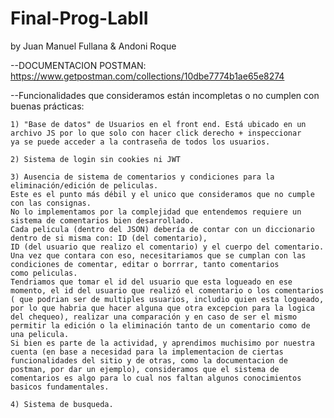 # Final-Prog-LabII
by Juan Manuel Fullana & Andoni Roque

--DOCUMENTACION POSTMAN: https://www.getpostman.com/collections/10dbe7774b1ae65e8274

--Funcionalidades que consideramos están incompletas o no cumplen con buenas prácticas:

    1) "Base de datos" de Usuarios en el front end. Está ubicado en un archivo JS por lo que solo con hacer click derecho + inspeccionar
    ya se puede acceder a la contraseña de todos los usuarios.

    2) Sistema de login sin cookies ni JWT

    3) Ausencia de sistema de comentarios y condiciones para la eliminación/edición de peliculas.
    Este es el punto más débil y el unico que consideramos que no cumple con las consignas.
    No lo implementamos por la complejidad que entendemos requiere un sistema de comentarios bien desarrollado.
    Cada pelicula (dentro del JSON) debería de contar con un diccionario dentro de si misma con: ID (del comentario),
    ID (del usuario que realizo el comentario) y el cuerpo del comentario.
    Una vez que contara con eso, necesitariamos que se cumplan con las condiciones de comentar, editar o borrrar, tanto comentarios
    como peliculas.
    Tendriamos que tomar el id del usuario que esta logueado en ese momento, el id del usuario que realizó el comentario o los comentarios ( que podrian ser de multiples usuarios, includio quien esta logueado, por lo que habria que hacer alguna que otra excepcion para la logica del chequeo), realizar una comparación y en caso de ser el mismo permitir la edición o la eliminación tanto de un comentario como de una pelicula.
    Si bien es parte de la actividad, y aprendimos muchisimo por nuestra cuenta (en base a necesidad para la implementacion de ciertas funcionalidades del sitio y de otras, como la documentacion de postman, por dar un ejemplo), consideramos que el sistema de comentarios es algo para lo cual nos faltan algunos conocimientos basicos fundamentales.

    4) Sistema de busqueda.
